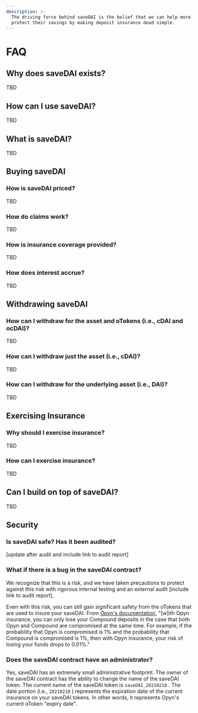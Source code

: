 ```yaml
---
description: >-
  The driving force behind saveDAI is the belief that we can help more savers
  protect their savings by making deposit insurance dead simple.
---
```


# FAQ

## Why does saveDAI exists?

TBD

## How can I use saveDAI?

TBD

## What is saveDAI?

TBD

## Buying saveDAI

### How is saveDAI priced?

TBD

### How do claims work?

TBD

### How is insurance coverage provided?

TBD

### How does interest accrue?

TBD

## Withdrawing saveDAI

### How can I withdraw for the asset and oTokens \(i.e., cDAI and ocDAI\)?

TBD

### How can I withdraw just the asset \(i.e., cDAI\)?

TBD

### How can I withdraw for the underlying asset \(i.e., DAI\)?

TBD

## Exercising Insurance

### Why should I exercise insurance?

TBD

### How can I exercise insurance?

TBD

## Can I build on top of saveDAI?

TBD

## Security

### Is saveDAI safe? Has it been audited?

\[update after audit and include link to audit report\]

### What if there is a bug in the saveDAI contract?

We recognize that this is a risk, and we have taken precautions to protect against this risk with rigorous internal testing and an external audit \[include link to audit report\]. 

Even with this risk, you can still gain significant safety from the oTokens that are used to insure your saveDAI. From [Opyn's documentation](https://opyn.gitbook.io/opyn/faq#what-if-there-is-a-bug-in-opyns-smart-contracts), "\[w\]ith Opyn insurance, you can only lose your Compound deposits in the case that both Opyn and Compound are compromised at the same time. For example, if the probability that Opyn is compromised is 1% and the probability that Compound is compromised is 1%, then with Opyn insurance, your risk of losing your funds drops to 0.01%."

### Does the saveDAI contract have an administrator?

Yes, saveDAI has an extremely small administrative footprint. The owner of the saveDAI contract has the ability to change the name of the saveDAI token. The current name of the saveDAI token is `saveDAI_20210210` . The date portion \(i.e., `20210210` \) represents the expiration date of the current insurance on your saveDAI tokens. In other words, it represents Opyn's current oToken "expiry date".

